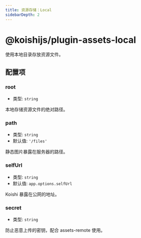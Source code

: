 ```yaml
---
title: 资源存储：Local
sidebarDepth: 2
---
```


# @koishijs/plugin-assets-local

使用本地目录存放资源文件。

## 配置项

### root

- 类型: `string`

本地存储资源文件的绝对路径。

### path

- 类型: `string`
- 默认值: `'/files'`

静态图片暴露在服务器的路径。

### selfUrl

- 类型: `string`
- 默认值: `app.options.selfUrl`

Koishi 暴露在公网的地址。

### secret

- 类型: `string`

防止恶意上传的密钥，配合 assets-remote 使用。
